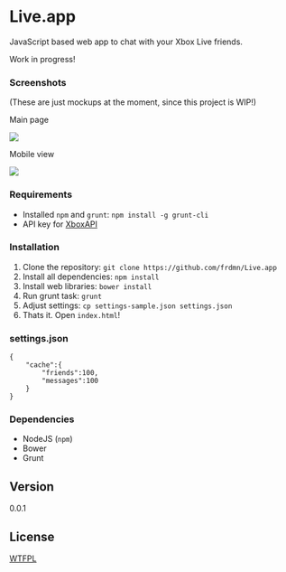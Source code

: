 Live.app
========

JavaScript based web app to chat with your Xbox Live friends.

Work in progress!

### Screenshots

(These are just mockups at the moment, since this project is WIP!)

Main page

![](http://up.frd.mn/0CD09.png)

Mobile view

![](http://up.frd.mn/vw1mL.png)

### Requirements

* Installed `npm` and `grunt`: `npm install -g grunt-cli` 
* API key for [XboxAPI](https://xboxapi.com/documentation)

### Installation

1. Clone the repository: `git clone https://github.com/frdmn/Live.app`
2. Install all dependencies: `npm install`
3. Install web libraries: `bower install`
4. Run grunt task: `grunt`
5. Adjust settings: `cp settings-sample.json settings.json`
6. Thats it. Open `index.html`!

### settings.json

    {
        "cache":{
            "friends":100,
            "messages":100
        }
    }

### Dependencies

* NodeJS (`npm`)
* Bower
* Grunt

## Version

0.0.1

## License

[WTFPL](LICENSE)
